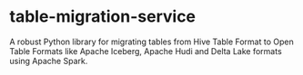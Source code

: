 # table-migration-service
A robust Python library for migrating tables from Hive Table Format to Open Table Formats like Apache Iceberg, Apache Hudi and Delta Lake formats using Apache Spark.
